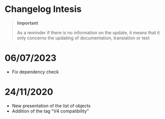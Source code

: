 # Changelog Intesis

>**Important**
>
>As a reminder if there is no information on the update, it means that it only concerns the updating of documentation, translation or text

# 06/07/2023

- Fix dependency check

# 24/11/2020

- New presentation of the list of objects
- Addition of the tag "V4 compatibility"
